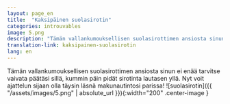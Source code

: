 ```yaml
---
layout: page_en
title:  "Kaksipäinen suolasirotin"
categories: introuvables
image: 5.png
description: "Tämän vallankumouksellisen suolasirottimen ansiosta sinun ei enää tarvitse vaivata päätäsi sillä, kummin päin pidät sirotinta lautasen yllä. Nyt voit ajattelun sijaan olla täysin läsnä makunautintosi parissa!"
translation-link: kaksipainen-suolasirotin
lang: en
---
```

Tämän vallankumouksellisen suolasirottimen ansiosta sinun ei enää tarvitse vaivata päätäsi sillä, kummin päin pidät sirotinta lautasen yllä. Nyt voit ajattelun sijaan olla täysin läsnä makunautintosi parissa!
![suolasirotin]({{ "/assets/images/5.png" | absolute_url }}){:width="200" .center-image }
